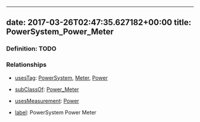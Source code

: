 
---
date: 2017-03-26T02:47:35.627182+00:00
title: PowerSystem_Power_Meter
---
### Definition: TODO

### Relationships

* [usesTag](https://brickschema.org/schema/1.0/BrickFrame#usesTag): [PowerSystem](https://brickschema.org/schema/1.0/BrickTag#PowerSystem), [Meter](https://brickschema.org/schema/1.0/BrickTag#Meter), [Power](https://brickschema.org/schema/1.0/BrickTag#Power)

* [subClassOf](http://www.w3.org/2000/01/rdf-schema#subClassOf): [Power_Meter](https://brickschema.org/schema/1.0/Brick#Power_Meter)

* [usesMeasurement](https://brickschema.org/schema/1.0/BrickFrame#usesMeasurement): [Power](https://brickschema.org/schema/1.0/Brick#Power)

* [label](http://www.w3.org/2000/01/rdf-schema#label): PowerSystem Power Meter
